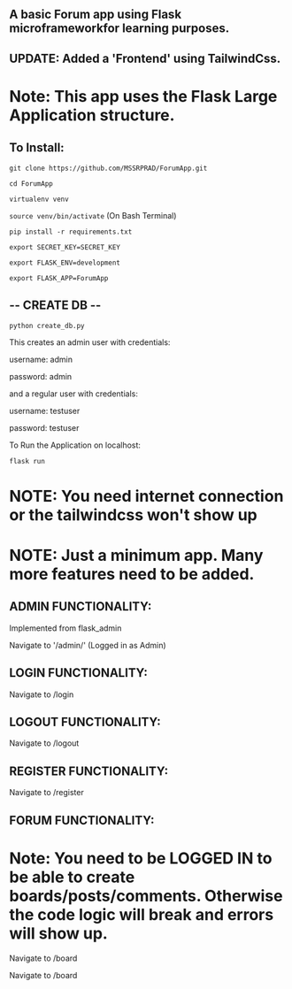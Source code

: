## A basic Forum app using Flask microframeworkfor learning purposes.

## UPDATE: Added a 'Frontend' using TailwindCss.

# Note: This app uses the Flask Large Application structure.


## To Install:

`git clone https://github.com/MSSRPRAD/ForumApp.git`

`cd ForumApp`

`virtualenv venv`

`source venv/bin/activate` (On Bash Terminal)

`pip install -r requirements.txt`

`export SECRET_KEY=SECRET_KEY`

`export FLASK_ENV=development`

`export FLASK_APP=ForumApp`

## -- CREATE DB --

`python create_db.py`

This creates an admin user with credentials:

username: admin

password: admin

and a regular user with credentials:

username: testuser

password: testuser

To Run the Application on localhost:

`flask run`

# NOTE: You need internet connection or the tailwindcss won't show up

# NOTE: Just a minimum app. Many more features need to be added.

## ADMIN FUNCTIONALITY:

Implemented from flask_admin

Navigate to '/admin/' (Logged in as Admin)

## LOGIN FUNCTIONALITY:

Navigate to /login

## LOGOUT FUNCTIONALITY:

Navigate to /logout

## REGISTER FUNCTIONALITY:

Navigate to /register

## FORUM FUNCTIONALITY:

# Note: You need to be LOGGED IN to be able to create boards/posts/comments. Otherwise the code logic will break and errors will show up.

Navigate to /board

Navigate to /board
